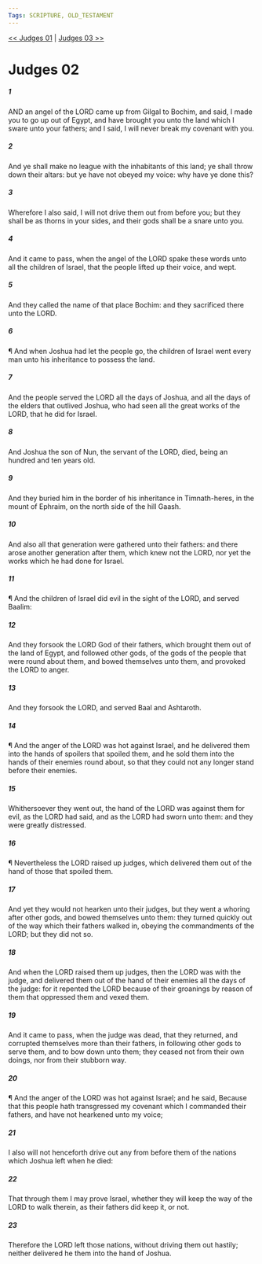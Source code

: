 ```yaml
---
Tags: SCRIPTURE, OLD_TESTAMENT
---
```


[<< Judges 01](OLD_TESTAMENT/07_Judges/Judges_01.md) | [Judges 03 >>](OLD_TESTAMENT/07_Judges/Judges_03.md)

# Judges 02

##### 1
 AND an angel of the LORD came up from Gilgal to Bochim, and said, I made you to go up out of Egypt, and have brought you unto the land which I sware unto your fathers; and I said, I will never break my covenant with you.
##### 2
 And ye shall make no league with the inhabitants of this land; ye shall throw down their altars: but ye have not obeyed my voice: why have ye done this?
##### 3
 Wherefore I also said, I will not drive them out from before you; but they shall be as thorns in your sides, and their gods shall be a snare unto you.
##### 4
 And it came to pass, when the angel of the LORD spake these words unto all the children of Israel, that the people lifted up their voice, and wept.
##### 5
 And they called the name of that place Bochim: and they sacrificed there unto the LORD.
##### 6
 ¶ And when Joshua had let the people go, the children of Israel went every man unto his inheritance to possess the land.
##### 7
 And the people served the LORD all the days of Joshua, and all the days of the elders that outlived Joshua, who had seen all the great works of the LORD, that he did for Israel.
##### 8
 And Joshua the son of Nun, the servant of the LORD, died, being an hundred and ten years old.
##### 9
 And they buried him in the border of his inheritance in Timnath-heres, in the mount of Ephraim, on the north side of the hill Gaash.
##### 10
 And also all that generation were gathered unto their fathers: and there arose another generation after them, which knew not the LORD, nor yet the works which he had done for Israel.
##### 11
 ¶ And the children of Israel did evil in the sight of the LORD, and served Baalim:
##### 12
 And they forsook the LORD God of their fathers, which brought them out of the land of Egypt, and followed other gods, of the gods of the people that were round about them, and bowed themselves unto them, and provoked the LORD to anger.
##### 13
 And they forsook the LORD, and served Baal and Ashtaroth.
##### 14
 ¶ And the anger of the LORD was hot against Israel, and he delivered them into the hands of spoilers that spoiled them, and he sold them into the hands of their enemies round about, so that they could not any longer stand before their enemies.
##### 15
 Whithersoever they went out, the hand of the LORD was against them for evil, as the LORD had said, and as the LORD had sworn unto them: and they were greatly distressed.
##### 16
 ¶ Nevertheless the LORD raised up judges, which delivered them out of the hand of those that spoiled them.
##### 17
 And yet they would not hearken unto their judges, but they went a whoring after other gods, and bowed themselves unto them: they turned quickly out of the way which their fathers walked in, obeying the commandments of the LORD; but they did not so.
##### 18
 And when the LORD raised them up judges, then the LORD was with the judge, and delivered them out of the hand of their enemies all the days of the judge: for it repented the LORD because of their groanings by reason of them that oppressed them and vexed them.
##### 19
 And it came to pass, when the judge was dead, that they returned, and corrupted themselves more than their fathers, in following other gods to serve them, and to bow down unto them; they ceased not from their own doings, nor from their stubborn way.
##### 20
 ¶ And the anger of the LORD was hot against Israel; and he said, Because that this people hath transgressed my covenant which I commanded their fathers, and have not hearkened unto my voice;
##### 21
 I also will not henceforth drive out any from before them of the nations which Joshua left when he died:
##### 22
 That through them I may prove Israel, whether they will keep the way of the LORD to walk therein, as their fathers did keep it, or not.
##### 23
 Therefore the LORD left those nations, without driving them out hastily; neither delivered he them into the hand of Joshua.
